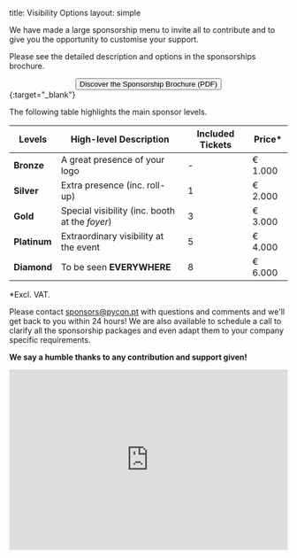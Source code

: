 title: Visibility Options
layout: simple

We have made a large sponsorship menu to invite all to contribute and to give you the opportunity to customise your support. 

Please see the detailed description and options in the sponsorships brochure.
[<center><button class="btn">Discover the Sponsorship Brochure (PDF)</button></center>](/static/docs/pycon-sponsorship-brochure.pdf){:target="_blank"}

The following table highlights the main sponsor levels.

| Levels | High-level Description | Included Tickets | Price* |
| ---- | ----- | ----- | ----- |
| **Bronze** | A great presence of your logo | - | € 1.000 |
| **Silver** | Extra presence (inc. roll-up) | 1 | € 2.000 |
| **Gold** | Special visibility (inc. booth at the *foyer*) | 3 |  € 3.000 |
| **Platinum** | Extraordinary visibility at the event | 5 |  € 4.000 |
| **Diamond** | To be seen **EVERYWHERE** | 8 | € 6.000 |

*Excl. VAT.

Please contact [sponsors@pycon.pt](mailto:sponsors@pycon.pt) with questions and comments and we'll get back to you within 24 hours! We are also available to schedule a call to clarify all the sponsorship packages and even adapt them to your company specific requirements. 

**We say a humble thanks to any contribution and support given!**

<div style="position:relative;padding-top:max(60%,326px);height:0;width:100%"><iframe allow="clipboard-write" sandbox="allow-top-navigation allow-top-navigation-by-user-activation allow-downloads allow-scripts allow-same-origin allow-popups allow-modals allow-popups-to-escape-sandbox" allowfullscreen="true" style="position:absolute;border:none;width:100%;height:100%;left:0;right:0;top:0;bottom:0;" src="https://e.issuu.com/embed.html?d=pycon-sponsorship-brochure&hideIssuuLogo=false&pageLayout=singlePage&u=pyconpt"></iframe></div>